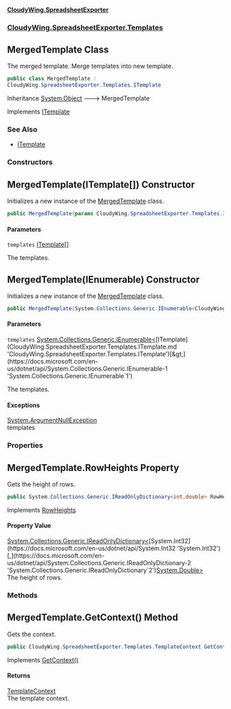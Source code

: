 #### [CloudyWing.SpreadsheetExporter](index.md 'index')
### [CloudyWing.SpreadsheetExporter.Templates](CloudyWing.SpreadsheetExporter.Templates.md 'CloudyWing.SpreadsheetExporter.Templates')

## MergedTemplate Class

The merged template. Merge templates into new template.

```csharp
public class MergedTemplate :
CloudyWing.SpreadsheetExporter.Templates.ITemplate
```

Inheritance [System.Object](https://docs.microsoft.com/en-us/dotnet/api/System.Object 'System.Object') &#129106; MergedTemplate

Implements [ITemplate](CloudyWing.SpreadsheetExporter.Templates.ITemplate.md 'CloudyWing.SpreadsheetExporter.Templates.ITemplate')

### See Also
- [ITemplate](CloudyWing.SpreadsheetExporter.Templates.ITemplate.md 'CloudyWing.SpreadsheetExporter.Templates.ITemplate')
### Constructors

<a name='CloudyWing.SpreadsheetExporter.Templates.MergedTemplate.MergedTemplate(CloudyWing.SpreadsheetExporter.Templates.ITemplate[])'></a>

## MergedTemplate(ITemplate[]) Constructor

Initializes a new instance of the [MergedTemplate](CloudyWing.SpreadsheetExporter.Templates.MergedTemplate.md 'CloudyWing.SpreadsheetExporter.Templates.MergedTemplate') class.

```csharp
public MergedTemplate(params CloudyWing.SpreadsheetExporter.Templates.ITemplate[] templates);
```
#### Parameters

<a name='CloudyWing.SpreadsheetExporter.Templates.MergedTemplate.MergedTemplate(CloudyWing.SpreadsheetExporter.Templates.ITemplate[]).templates'></a>

`templates` [ITemplate](CloudyWing.SpreadsheetExporter.Templates.ITemplate.md 'CloudyWing.SpreadsheetExporter.Templates.ITemplate')[[]](https://docs.microsoft.com/en-us/dotnet/api/System.Array 'System.Array')

The templates.

<a name='CloudyWing.SpreadsheetExporter.Templates.MergedTemplate.MergedTemplate(System.Collections.Generic.IEnumerable_CloudyWing.SpreadsheetExporter.Templates.ITemplate_)'></a>

## MergedTemplate(IEnumerable<ITemplate>) Constructor

Initializes a new instance of the [MergedTemplate](CloudyWing.SpreadsheetExporter.Templates.MergedTemplate.md 'CloudyWing.SpreadsheetExporter.Templates.MergedTemplate') class.

```csharp
public MergedTemplate(System.Collections.Generic.IEnumerable<CloudyWing.SpreadsheetExporter.Templates.ITemplate> templates);
```
#### Parameters

<a name='CloudyWing.SpreadsheetExporter.Templates.MergedTemplate.MergedTemplate(System.Collections.Generic.IEnumerable_CloudyWing.SpreadsheetExporter.Templates.ITemplate_).templates'></a>

`templates` [System.Collections.Generic.IEnumerable&lt;](https://docs.microsoft.com/en-us/dotnet/api/System.Collections.Generic.IEnumerable-1 'System.Collections.Generic.IEnumerable`1')[ITemplate](CloudyWing.SpreadsheetExporter.Templates.ITemplate.md 'CloudyWing.SpreadsheetExporter.Templates.ITemplate')[&gt;](https://docs.microsoft.com/en-us/dotnet/api/System.Collections.Generic.IEnumerable-1 'System.Collections.Generic.IEnumerable`1')

The templates.

#### Exceptions

[System.ArgumentNullException](https://docs.microsoft.com/en-us/dotnet/api/System.ArgumentNullException 'System.ArgumentNullException')  
templates
### Properties

<a name='CloudyWing.SpreadsheetExporter.Templates.MergedTemplate.RowHeights'></a>

## MergedTemplate.RowHeights Property

Gets the height of rows.

```csharp
public System.Collections.Generic.IReadOnlyDictionary<int,double> RowHeights { get; }
```

Implements [RowHeights](CloudyWing.SpreadsheetExporter.Templates.ITemplate.md#CloudyWing.SpreadsheetExporter.Templates.ITemplate.RowHeights 'CloudyWing.SpreadsheetExporter.Templates.ITemplate.RowHeights')

#### Property Value
[System.Collections.Generic.IReadOnlyDictionary&lt;](https://docs.microsoft.com/en-us/dotnet/api/System.Collections.Generic.IReadOnlyDictionary-2 'System.Collections.Generic.IReadOnlyDictionary`2')[System.Int32](https://docs.microsoft.com/en-us/dotnet/api/System.Int32 'System.Int32')[,](https://docs.microsoft.com/en-us/dotnet/api/System.Collections.Generic.IReadOnlyDictionary-2 'System.Collections.Generic.IReadOnlyDictionary`2')[System.Double](https://docs.microsoft.com/en-us/dotnet/api/System.Double 'System.Double')[&gt;](https://docs.microsoft.com/en-us/dotnet/api/System.Collections.Generic.IReadOnlyDictionary-2 'System.Collections.Generic.IReadOnlyDictionary`2')  
The height of rows.
### Methods

<a name='CloudyWing.SpreadsheetExporter.Templates.MergedTemplate.GetContext()'></a>

## MergedTemplate.GetContext() Method

Gets the context.

```csharp
public CloudyWing.SpreadsheetExporter.Templates.TemplateContext GetContext();
```

Implements [GetContext()](CloudyWing.SpreadsheetExporter.Templates.ITemplate.md#CloudyWing.SpreadsheetExporter.Templates.ITemplate.GetContext() 'CloudyWing.SpreadsheetExporter.Templates.ITemplate.GetContext()')

#### Returns
[TemplateContext](CloudyWing.SpreadsheetExporter.Templates.TemplateContext.md 'CloudyWing.SpreadsheetExporter.Templates.TemplateContext')  
The template context.